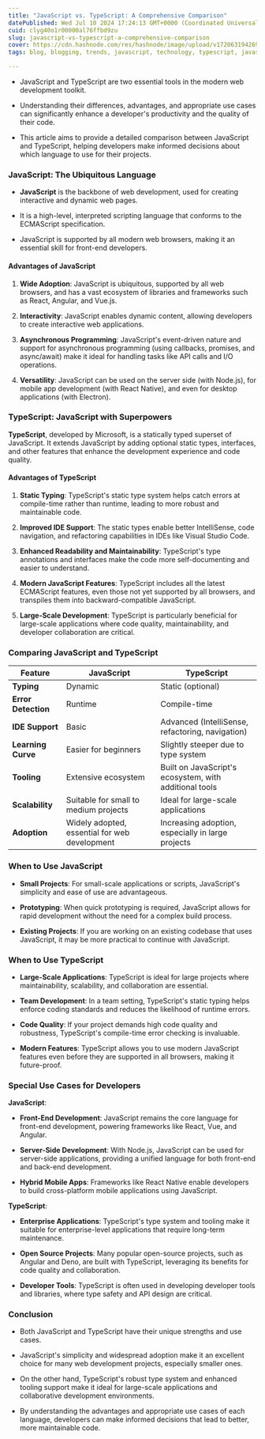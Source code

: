 ```yaml
---
title: "JavaScript vs. TypeScript: A Comprehensive Comparison"
datePublished: Wed Jul 10 2024 17:24:13 GMT+0000 (Coordinated Universal Time)
cuid: clyg40o1r00000al76ffbd9zu
slug: javascript-vs-typescript-a-comprehensive-comparison
cover: https://cdn.hashnode.com/res/hashnode/image/upload/v1720631942691/9209b85f-9558-4023-a814-0669d0aa91d2.webp
tags: blog, blogging, trends, javascript, technology, typescript, javascript-framework, hashnode, comparison, compiler, articles, technical-writing-1, hashnodebootcamp, blogswithcc, typescript-tutorial

---
```


* JavaScript and TypeScript are two essential tools in the modern web development toolkit.
    
* Understanding their differences, advantages, and appropriate use cases can significantly enhance a developer's productivity and the quality of their code.
    
* This article aims to provide a detailed comparison between JavaScript and TypeScript, helping developers make informed decisions about which language to use for their projects.
    

### JavaScript: The Ubiquitous Language

* **JavaScript** is the backbone of web development, used for creating interactive and dynamic web pages.
    
* It is a high-level, interpreted scripting language that conforms to the ECMAScript specification.
    
* JavaScript is supported by all modern web browsers, making it an essential skill for front-end developers.
    

#### Advantages of JavaScript

1. **Wide Adoption**: JavaScript is ubiquitous, supported by all web browsers, and has a vast ecosystem of libraries and frameworks such as React, Angular, and Vue.js.
    
2. **Interactivity**: JavaScript enables dynamic content, allowing developers to create interactive web applications.
    
3. **Asynchronous Programming**: JavaScript's event-driven nature and support for asynchronous programming (using callbacks, promises, and async/await) make it ideal for handling tasks like API calls and I/O operations.
    
4. **Versatility**: JavaScript can be used on the server side (with Node.js), for mobile app development (with React Native), and even for desktop applications (with Electron).
    

### TypeScript: JavaScript with Superpowers

**TypeScript**, developed by Microsoft, is a statically typed superset of JavaScript. It extends JavaScript by adding optional static types, interfaces, and other features that enhance the development experience and code quality.

#### Advantages of TypeScript

1. **Static Typing**: TypeScript's static type system helps catch errors at compile-time rather than runtime, leading to more robust and maintainable code.
    
2. **Improved IDE Support**: The static types enable better IntelliSense, code navigation, and refactoring capabilities in IDEs like Visual Studio Code.
    
3. **Enhanced Readability and Maintainability**: TypeScript's type annotations and interfaces make the code more self-documenting and easier to understand.
    
4. **Modern JavaScript Features**: TypeScript includes all the latest ECMAScript features, even those not yet supported by all browsers, and transpiles them into backward-compatible JavaScript.
    
5. **Large-Scale Development**: TypeScript is particularly beneficial for large-scale applications where code quality, maintainability, and developer collaboration are critical.
    

### Comparing JavaScript and TypeScript

| Feature | JavaScript | TypeScript |
| --- | --- | --- |
| **Typing** | Dynamic | Static (optional) |
| **Error Detection** | Runtime | Compile-time |
| **IDE Support** | Basic | Advanced (IntelliSense, refactoring, navigation) |
| **Learning Curve** | Easier for beginners | Slightly steeper due to type system |
| **Tooling** | Extensive ecosystem | Built on JavaScript's ecosystem, with additional tools |
| **Scalability** | Suitable for small to medium projects | Ideal for large-scale applications |
| **Adoption** | Widely adopted, essential for web development | Increasing adoption, especially in large projects |

### When to Use JavaScript

* **Small Projects**: For small-scale applications or scripts, JavaScript's simplicity and ease of use are advantageous.
    
* **Prototyping**: When quick prototyping is required, JavaScript allows for rapid development without the need for a complex build process.
    
* **Existing Projects**: If you are working on an existing codebase that uses JavaScript, it may be more practical to continue with JavaScript.
    

### When to Use TypeScript

* **Large-Scale Applications**: TypeScript is ideal for large projects where maintainability, scalability, and collaboration are essential.
    
* **Team Development**: In a team setting, TypeScript's static typing helps enforce coding standards and reduces the likelihood of runtime errors.
    
* **Code Quality**: If your project demands high code quality and robustness, TypeScript's compile-time error checking is invaluable.
    
* **Modern Features**: TypeScript allows you to use modern JavaScript features even before they are supported in all browsers, making it future-proof.
    

### Special Use Cases for Developers

**JavaScript**:

* **Front-End Development**: JavaScript remains the core language for front-end development, powering frameworks like React, Vue, and Angular.
    
* **Server-Side Development**: With Node.js, JavaScript can be used for server-side applications, providing a unified language for both front-end and back-end development.
    
* **Hybrid Mobile Apps**: Frameworks like React Native enable developers to build cross-platform mobile applications using JavaScript.
    

**TypeScript**:

* **Enterprise Applications**: TypeScript's type system and tooling make it suitable for enterprise-level applications that require long-term maintenance.
    
* **Open Source Projects**: Many popular open-source projects, such as Angular and Deno, are built with TypeScript, leveraging its benefits for code quality and collaboration.
    
* **Developer Tools**: TypeScript is often used in developing developer tools and libraries, where type safety and API design are critical.
    

### Conclusion

* Both JavaScript and TypeScript have their unique strengths and use cases.
    
* JavaScript's simplicity and widespread adoption make it an excellent choice for many web development projects, especially smaller ones.
    
* On the other hand, TypeScript's robust type system and enhanced tooling support make it ideal for large-scale applications and collaborative development environments.
    
* By understanding the advantages and appropriate use cases of each language, developers can make informed decisions that lead to better, more maintainable code.